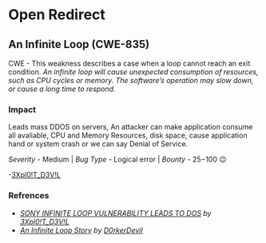 # Open Redirect
## An Infinite Loop (CWE-835)
CWE - This weakness describes a case when a loop cannot reach an exit condition.
*An infinite loop will cause unexpected consumption of resources, such as CPU cycles or memory. The software’s operation may slow down, or cause a long time to respond.*

### Impact
Leads mass DDOS on servers, An attacker can make application consume all avaliable, CPU and Memory Resources, disk space, cause application hand or system crash or we can say Denial of Service. 

*Severity* - Medium  |  *Bug Type* - Logical error  |  *Bounty* - $25-$100 :wink:

-[3Xpl0!T_D3V!L](https://dxploiter.blogspot.com/2017/07/sony-infinite-loop-vulnerability-leads.html)

### Refrences
- *[SONY INFINITE LOOP VULNERABILITY LEADS TO DOS](https://dxploiter.blogspot.com/2017/07/sony-infinite-loop-vulnerability-leads.html) by [3Xpl0!T_D3V!L](https://dxploiter.blogspot.com)*
- *[An Infinite Loop Story](https://medium.com/@D0rkerDevil/a-infinite-loop-story-f2bc05771a88) by [D0rkerDevil](https://twitter.com/D0rkerDevil)*

